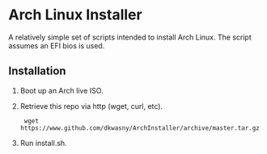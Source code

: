 # Arch Linux Installer
A relatively simple set of scripts intended to install Arch Linux.
The script assumes an EFI bios is used.

## Installation
1. Boot up an Arch live ISO.
2. Retrieve this repo via http (wget, curl, etc).

		wget https://www.github.com/dkwasny/ArchInstaller/archive/master.tar.gz

3. Run install.sh.

